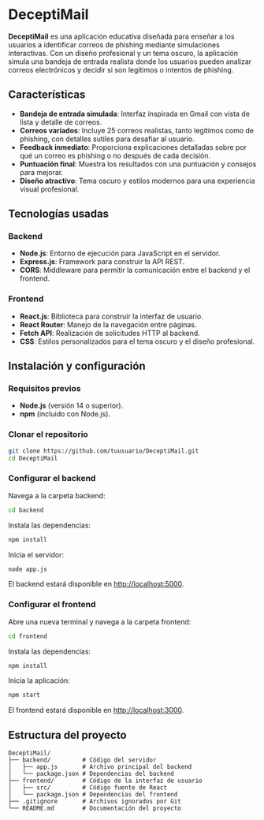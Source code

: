 # DeceptiMail

**DeceptiMail** es una aplicación educativa diseñada para enseñar a los usuarios a identificar correos de phishing mediante simulaciones interactivas. Con un diseño profesional y un tema oscuro, la aplicación simula una bandeja de entrada realista donde los usuarios pueden analizar correos electrónicos y decidir si son legítimos o intentos de phishing.

## Características
- **Bandeja de entrada simulada**: Interfaz inspirada en Gmail con vista de lista y detalle de correos.
- **Correos variados**: Incluye 25 correos realistas, tanto legítimos como de phishing, con detalles sutiles para desafiar al usuario.
- **Feedback inmediato**: Proporciona explicaciones detalladas sobre por qué un correo es phishing o no después de cada decisión.
- **Puntuación final**: Muestra los resultados con una puntuación y consejos para mejorar.
- **Diseño atractivo**: Tema oscuro y estilos modernos para una experiencia visual profesional.

## Tecnologías usadas
### Backend
- **Node.js**: Entorno de ejecución para JavaScript en el servidor.
- **Express.js**: Framework para construir la API REST.
- **CORS**: Middleware para permitir la comunicación entre el backend y el frontend.

### Frontend
- **React.js**: Biblioteca para construir la interfaz de usuario.
- **React Router**: Manejo de la navegación entre páginas.
- **Fetch API**: Realización de solicitudes HTTP al backend.
- **CSS**: Estilos personalizados para el tema oscuro y el diseño profesional.

## Instalación y configuración
### Requisitos previos
- **Node.js** (versión 14 o superior).
- **npm** (incluido con Node.js).

### Clonar el repositorio
```bash
git clone https://github.com/tuusuario/DeceptiMail.git
cd DeceptiMail
```

### Configurar el backend
Navega a la carpeta backend:
```bash
cd backend
```
Instala las dependencias:
```bash
npm install
```
Inicia el servidor:
```bash
node app.js
```
El backend estará disponible en [http://localhost:5000](http://localhost:5000).

### Configurar el frontend
Abre una nueva terminal y navega a la carpeta frontend:
```bash
cd frontend
```
Instala las dependencias:
```bash
npm install
```
Inicia la aplicación:
```bash
npm start
```
El frontend estará disponible en [http://localhost:3000](http://localhost:3000).

## Estructura del proyecto
```
DeceptiMail/
├── backend/         # Código del servidor
│   ├── app.js       # Archivo principal del backend
│   └── package.json # Dependencias del backend
├── frontend/        # Código de la interfaz de usuario
│   ├── src/         # Código fuente de React
│   └── package.json # Dependencias del frontend
├── .gitignore       # Archivos ignorados por Git
└── README.md        # Documentación del proyecto
